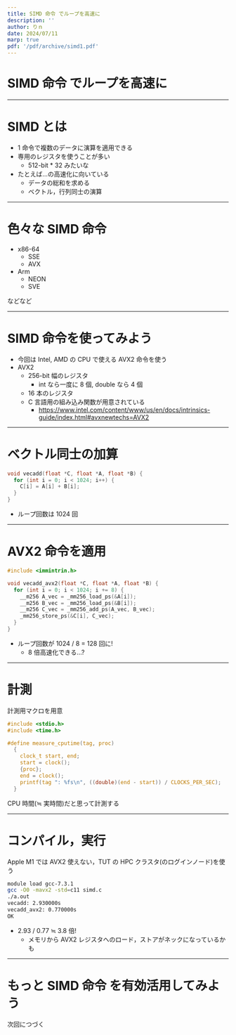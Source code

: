 ```yaml
---
title: SIMD 命令 でループを高速に
description: ''
author: りｎ
date: 2024/07/11
marp: true
pdf: '/pdf/archive/simd1.pdf'
---
```


# SIMD 命令 でループを高速に

---

# SIMD とは

- 1 命令で複数のデータに演算を適用できる
- 専用のレジスタを使うことが多い
  - 512-bit \* 32 みたいな
- たとえば...の高速化に向いている
  - データの総和を求める
  - ベクトル，行列同士の演算

---

# 色々な SIMD 命令

- x86-64
  - SSE
  - AVX
- Arm
  - NEON
  - SVE

などなど

---

# SIMD 命令を使ってみよう

- 今回は Intel, AMD の CPU で使える AVX2 命令を使う
- AVX2
  - 256-bit 幅のレジスタ
    - int なら一度に 8 個, double なら 4 個
  - 16 本のレジスタ
  - C 言語用の組み込み関数が用意されている
    - https://www.intel.com/content/www/us/en/docs/intrinsics-guide/index.html#avxnewtechs=AVX2

---

# ベクトル同士の加算

```c
void vecadd(float *C, float *A, float *B) {
  for (int i = 0; i < 1024; i++) {
    C[i] = A[i] + B[i];
  }
}
```

- ループ回数は 1024 回

---

# AVX2 命令を適用

```c
#include <immintrin.h>

void vecadd_avx2(float *C, float *A, float *B) {
  for (int i = 0; i < 1024; i += 8) {
    __m256 A_vec = _mm256_load_ps(&A[i]);
    __m256 B_vec = _mm256_load_ps(&B[i]);
    __m256 C_vec = _mm256_add_ps(A_vec, B_vec);
    _mm256_store_ps(&C[i], C_vec);
  }
}
```

- ループ回数が 1024 / 8 = 128 回に!
  - 8 倍高速化できる...?

---

# 計測

計測用マクロを用意

```c
#include <stdio.h>
#include <time.h>

#define measure_cputime(tag, proc)                                             \
  {                                                                            \
    clock_t start, end;                                                        \
    start = clock();                                                           \
    {proc};                                                                    \
    end = clock();                                                             \
    printf(tag ": %fs\n", ((double)(end - start)) / CLOCKS_PER_SEC);           \
  }
```

CPU 時間(≒ 実時間)だと思って計測する

---

# コンパイル，実行

Apple M1 では AVX2 使えない，TUT の HPC クラスタ(のログインノード)を使う

```bash
module load gcc-7.3.1
gcc -O0 -mavx2 -std=c11 simd.c
./a.out
vecadd: 2.930000s
vecadd_avx2: 0.770000s
OK
```

- 2.93 / 0.77 ≒ 3.8 倍!
  - メモリから AVX2 レジスタへのロード，ストアがネックになっているかも

---

# もっと SIMD 命令 を有効活用してみよう

次回につづく
